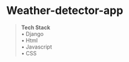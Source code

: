 # Weather-detector-app<br>
> <strong>Tech Stack</strong><br>
• Django<br>
• Html<br>
• Javascript<br>
• CSS<br>


